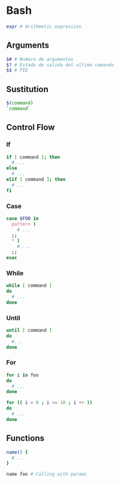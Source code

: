 # Bash

```sh
expr # Arithmetic expression
```

## Arguments
```sh
$# # Numero de argumentos
$? # Estado de salida del ultimo comando
$$ # PID
```

## Sustitution
```sh
$(command)
`command`
```

## Control Flow
### If
```sh
if [ command ]; then
  # ...
else
  # ...
elif [ command ]; then
  # ...
fi
```

### Case
```sh
case $FOO in
  pattern )
    # ...
  ;;
  * )
    # ...
  ;;
esac
```

### While
```sh
while [ command ]
do
  # ...
done
```

### Until
```sh
until [ command ]
do
  #...
done
```

### For
```sh
for i in foo
do
  # ...
done

for (( i = 0 ; i <= 10 ; i ++ ))
do
  # ...
done
```

## Functions
```sh
name() {
  # ...
}

name foo # Calling with params
```
